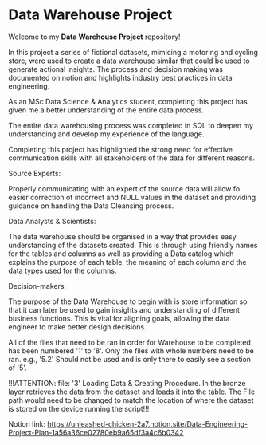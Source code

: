 # Data Warehouse Project

Welcome to my **Data Warehouse Project** repository!

In this project a series of fictional datasets, mimicing a motoring and cycling store, were used to create a data warehouse similar that could be used to generate actional insights. The process and decision making was documented on notion and highlights industry best practices in data engineering.

As an MSc Data Science & Analytics student, completing this project has given me a better understanding of the entire data process.

The entire data warehousing process was completed in SQL to deepen my understanding and develop my experience of the language.

Completing this project has highlighted the strong need for effective communication skills with all stakeholders of the data for different reasons.

Source Experts:

Properly communicating with an expert of the source data will allow fo easier correction of incorrect and NULL values in the dataset and providing guidance on handling the Data Cleansing process.

Data Analysts & Scientists:

The data warehouse should be organised in a way that provides easy understanding of the datasets created. This is through using friendly names for the tables and columns as well as providing a Data catalog which explains the purpose of each table, the meaning of each column and the data types used for the columns.

Decision-makers:

The purpose of the Data Warehouse to begin with is store information so that it can later be used to gain insights and understanding of different business functions. This is vital for aligning goals, allowing the data engineer to make better design decisions.

All of the files that need to be ran in order for Warehouse to be completed has been numbered '1' to '8'. Only the files with whole numbers need to be ran. e.g., '5.2' Should not be used and is only there to easily see a section of '5'.

!!!ATTENTION:  file: '3' Loading Data & Creating Procedure. In the bronze layer retrieves the data from the dataset and loads it into the table. The File path would need to be changed to match the location of where the dataset is stored on the device running the script!!!

Notion link: https://unleashed-chicken-2a7.notion.site/Data-Engineering-Project-Plan-1a56a36ce02780eb9a65df3a4c6b0342
